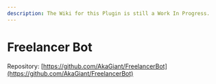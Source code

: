 ```yaml
---
description: The Wiki for this Plugin is still a Work In Progress.
---
```


# Freelancer Bot

Repository: [https://github.com/AkaGiant/FreelancerBot](https://github.com/AkaGiant/FreelancerBot)
